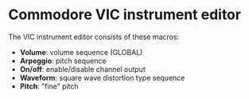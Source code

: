 # Commodore VIC instrument editor

The VIC instrument editor consists of these macros:

- **Volume**: volume sequence (GLOBAL)
- **Arpeggio**: pitch sequence
- **On/off**: enable/disable channel output
- **Waveform**: square wave distortion type sequence
- **Pitch**: "fine" pitch
